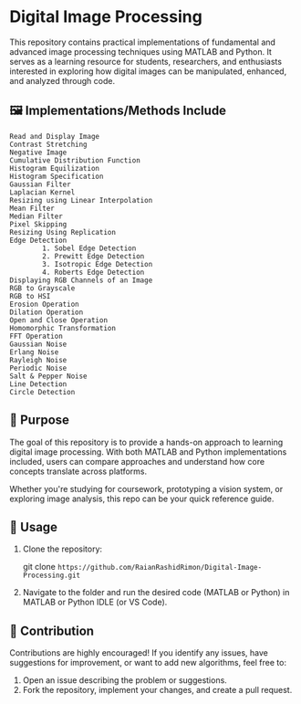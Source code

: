 # Digital Image Processing
This repository contains practical implementations of fundamental and advanced image processing techniques using MATLAB and Python. It serves as a learning resource for students, researchers, and enthusiasts interested in exploring how digital images can be manipulated, enhanced, and analyzed through code.

## 🖼️  Implementations/Methods Include 

    Read and Display Image
    Contrast Stretching
    Negative Image
    Cumulative Distribution Function 
    Histogram Equilization
    Histogram Specification
    Gaussian Filter 
    Laplacian Kernel
    Resizing using Linear Interpolation
    Mean Filter
    Median Filter
    Pixel Skipping
    Resizing Using Replication
    Edge Detection
            1. Sobel Edge Detection
            2. Prewitt Edge Detection
            3. Isotropic Edge Detection
            4. Roberts Edge Detection
    Displaying RGB Channels of an Image
    RGB to Grayscale
    RGB to HSI
    Erosion Operation
    Dilation Operation
    Open and Close Operation
    Homomorphic Transformation
    FFT Operation
    Gaussian Noise
    Erlang Noise
    Rayleigh Noise
    Periodic Noise
    Salt & Pepper Noise
    Line Detection
    Circle Detection

## 🎯 Purpose
The goal of this repository is to provide a hands-on approach to learning digital image processing. With both MATLAB and Python implementations included, users can compare approaches and understand how core concepts translate across platforms.

Whether you're studying for coursework, prototyping a vision system, or exploring image analysis, this repo can be your quick reference guide.


## 📌 Usage
1. Clone the repository:

   git clone `https://github.com/RaianRashidRimon/Digital-Image-Processing.git`
   
3. Navigate to the folder and run the desired code (MATLAB or Python) in MATLAB or Python IDLE (or VS Code).


## 🤝 Contribution
Contributions are highly encouraged! If you identify any issues, have suggestions for improvement, or want to add new algorithms, feel free to:
1. Open an issue describing the problem or suggestions.
2. Fork the repository, implement your changes, and create a pull request. 




















   
